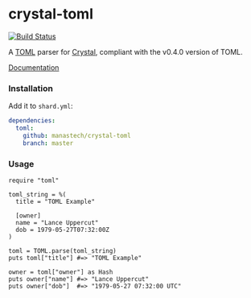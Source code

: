 # crystal-toml

[![Build Status](https://travis-ci.org/manastech/crystal-toml.png)](https://travis-ci.org/manastech/crystal-toml)

A [TOML](https://github.com/toml-lang/toml) parser for [Crystal](http://crystal-lang.org/), compliant with the v0.4.0 version of TOML.

[Documentation](http://manastech.github.io/crystal-toml/)

### Installation

Add it to `shard.yml`:

```yaml
dependencies:
  toml:
    github: manastech/crystal-toml
    branch: master
```

### Usage

```crystal
require "toml"

toml_string = %(
  title = "TOML Example"

  [owner]
  name = "Lance Uppercut"
  dob = 1979-05-27T07:32:00Z
)

toml = TOML.parse(toml_string)
puts toml["title"] #=> "TOML Example"

owner = toml["owner"] as Hash
puts owner["name"] #=> "Lance Uppercut"
puts owner["dob"]  #=> "1979-05-27 07:32:00 UTC"
```
